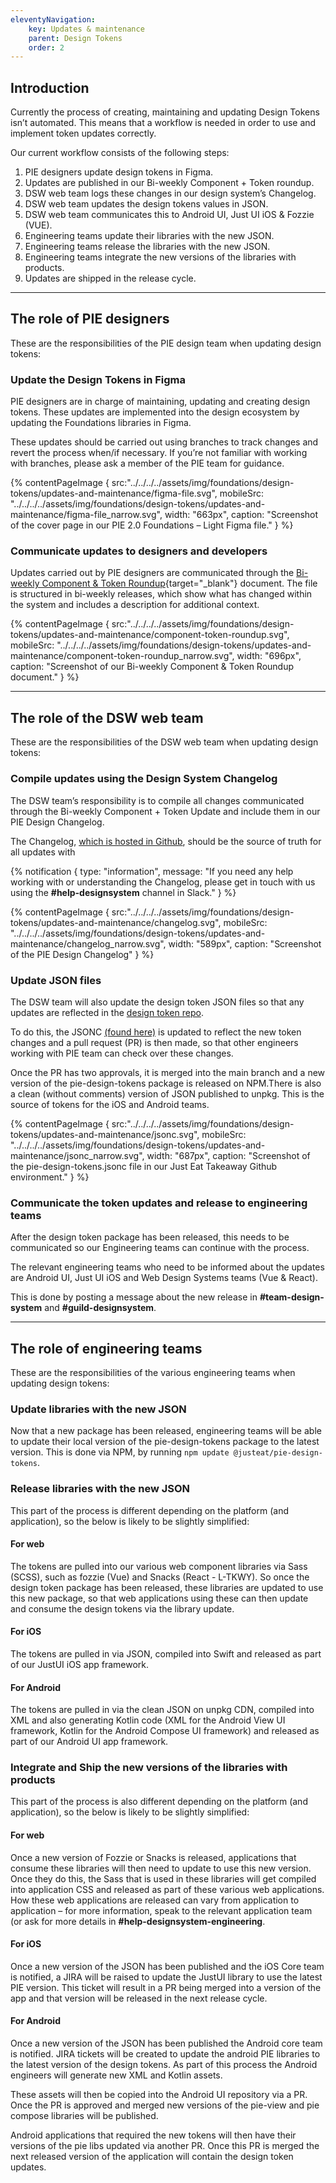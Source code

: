```yaml
---
eleventyNavigation:
    key: Updates & maintenance
    parent: Design Tokens
    order: 2
---
```


## Introduction

Currently the process of creating, maintaining and updating Design Tokens isn’t automated. This means that a workflow is needed in order to use and implement token updates correctly.

Our current workflow consists of the following steps:

1. PIE designers update design tokens in Figma.
2. Updates are published in our Bi-weekly Component + Token roundup.
3. DSW web team logs these changes in our design system’s Changelog.
4. DSW web team updates the design tokens values in JSON.
5. DSW web team communicates this to Android UI, Just UI iOS & Fozzie (VUE).
6. Engineering teams update their libraries with the new JSON.
7. Engineering teams release the libraries with the new JSON.
8. Engineering teams integrate the new versions of the libraries with products.
9. Updates are shipped in the release cycle.

---

## The role of PIE designers

These are the responsibilities of the PIE design team when updating design tokens:

### Update the Design Tokens in Figma

PIE designers are in charge of maintaining, updating and creating design tokens. These updates are implemented into the design ecosystem by updating the Foundations libraries in Figma.

These updates should be carried out using branches to track changes and revert the process when/if necessary. If you’re not familiar with working with branches, please ask a member of the PIE team for guidance.

{% contentPageImage {
src:"../../../../assets/img/foundations/design-tokens/updates-and-maintenance/figma-file.svg",
mobileSrc: "../../../../assets/img/foundations/design-tokens/updates-and-maintenance/figma-file_narrow.svg",
width: "663px",
caption: "Screenshot of the cover page in our PIE 2.0 Foundations – Light Figma file."
} %}

### Communicate updates to designers and developers

Updates carried out by PIE designers are communicated through the [Bi-weekly Component & Token Roundup](https://docs.google.com/document/d/10-_Ev2GsV18ACKHYWc49qgU-LYRYToAKrlfbHKA9cOM/edit?usp=sharing){target="_blank"} document. The file is structured in bi-weekly releases, which show what has changed within the system and includes a description for additional context.

{% contentPageImage {
src:"../../../../assets/img/foundations/design-tokens/updates-and-maintenance/component-token-roundup.svg",
mobileSrc: "../../../../assets/img/foundations/design-tokens/updates-and-maintenance/component-token-roundup_narrow.svg",
width: "696px",
caption: "Screenshot of our Bi-weekly Component & Token Roundup document."
} %}

---

## The role of the DSW web team

These are the responsibilities of the DSW web team when updating design tokens:

### Compile updates using the Design System Changelog

The DSW team’s responsibility is to compile all changes communicated through the Bi-weekly Component + Token Update and include them in our PIE Design Changelog.

The Changelog, [which is hosted in Github](https://github.com/justeattakeaway/pie/wiki/PIE-Design-Changelog), should be the source of truth for all updates with

{% notification {
type: "information",
message: "If you need any help working with or understanding the Changelog, please get in touch with us using the <b>#help-designsystem</b> channel in Slack."
} %}

{% contentPageImage {
src:"../../../../assets/img/foundations/design-tokens/updates-and-maintenance/changelog.svg",
mobileSrc: "../../../../assets/img/foundations/design-tokens/updates-and-maintenance/changelog_narrow.svg",
width: "589px",
caption: "Screenshot of the PIE Design Changelog"
} %}


### Update JSON files

The DSW team will also update the design token JSON files so that any updates are reflected in the [design token repo](https://github.com/justeat/pie-design-tokens).

To do this, the JSONC [(found here)](https://github.com/justeat/pie-design-tokens/blob/master/pie-design-tokens.jsonc) is updated to reflect the new token changes and a pull request (PR) is then made, so that other engineers working with PIE team can check over these changes.

Once the PR has two approvals, it is merged into the main branch and a new version of the pie-design-tokens package is released on NPM.There is also a clean (without comments) version of JSON published to unpkg. This is the source of tokens for the iOS and Android teams.

{% contentPageImage {
src:"../../../../assets/img/foundations/design-tokens/updates-and-maintenance/jsonc.svg",
mobileSrc: "../../../../assets/img/foundations/design-tokens/updates-and-maintenance/jsonc_narrow.svg",
width: "687px",
caption: "Screenshot of the pie-design-tokens.jsonc file in our Just Eat Takeaway Github environment."
} %}

### Communicate the token updates and release to engineering teams

After the design token package has been released, this needs to be communicated so our Engineering teams can continue with the process.

The relevant engineering teams who need to be informed about the updates are Android UI, Just UI iOS and Web Design Systems teams (Vue & React).

This is done by posting a message about the new release in **#team-design-system** and **#guild-designsystem**.

---

## The role of engineering teams

These are the responsibilities of the various engineering teams when updating design tokens:

### Update libraries with the new JSON

Now that a new package has been released, engineering teams will be able to update their local version of the pie-design-tokens package to the latest version.
This is done via NPM, by running `npm update @justeat/pie-design-tokens`.

### Release libraries with the new JSON

This part of the process is different depending on the platform (and application), so the below is likely to be slightly simplified:

#### For web

The tokens are pulled into our various web component libraries via Sass (SCSS), such as fozzie (Vue) and Snacks (React - L-TKWY). So once the design token package has been released, these libraries are updated to use this new package, so that web applications using these can then update and consume the design tokens via the library update.


#### For iOS

The tokens are pulled in via JSON, compiled into Swift and released as part of our JustUI iOS app framework.

#### For Android

The tokens are pulled in via the clean JSON on unpkg CDN, compiled into XML and also generating Kotlin code (XML for the Android View UI framework, Kotlin for the Android Compose UI framework) and released as part of our Android UI app framework.

### Integrate and Ship the new versions of the libraries with products

This part of the process is also different depending on the platform (and application), so the below is likely to be slightly simplified:

#### For web

Once a new version of Fozzie or Snacks is released, applications that consume these libraries will then need to update to use this new version. Once they do this, the Sass that is used in these libraries will get compiled into application CSS and released as part of these various web applications. How these web applications are released can vary from application to application – for more information, speak to the relevant application team (or ask for more details in **#help-designsystem-engineering**.

#### For iOS

Once a new version of the JSON has been published and the iOS Core team is notified, a JIRA will be raised to update the JustUI library to use the latest PIE version. This ticket will result in a PR being merged into a version of the app and that version will be released in the next release cycle.

#### For Android

Once a new version of the JSON has been published the Android core team is notified. JIRA tickets will be created to update the android PIE libraries to the latest version of the design tokens. As part of this process the Android engineers will generate new XML and Kotlin assets.

These assets will then be copied into the Android UI repository via a PR. Once the PR is approved and merged new versions of the pie-view and pie compose libraries will be published.

Android applications that required the new tokens will then have their versions of the pie libs updated via another PR. Once this PR is merged the next released version of the application will contain the design token updates.
